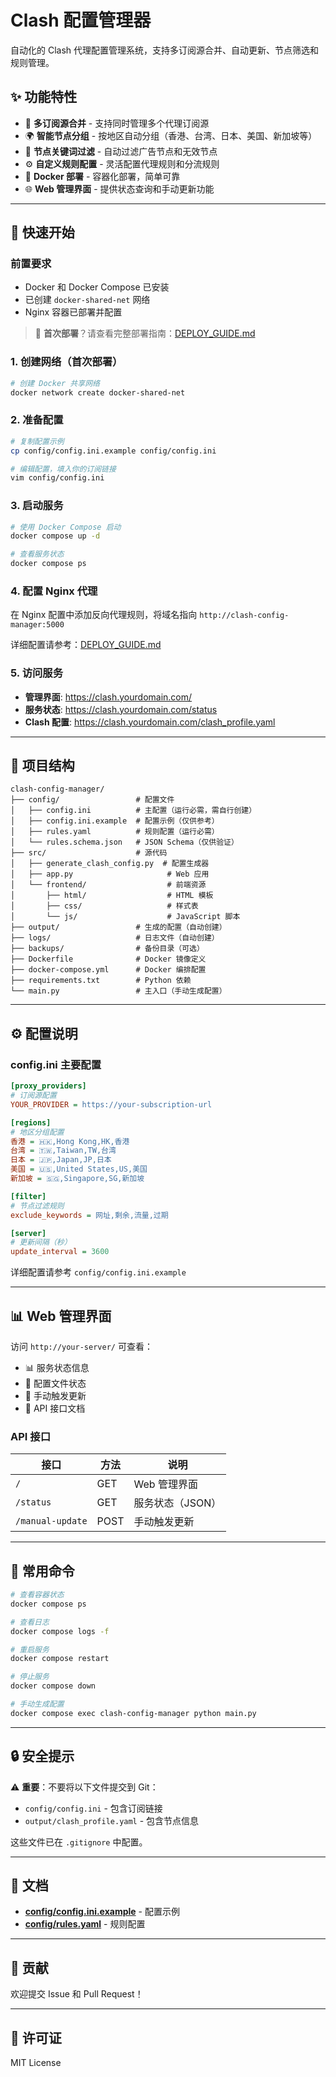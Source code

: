 # Clash 配置管理器

自动化的 Clash 代理配置管理系统，支持多订阅源合并、自动更新、节点筛选和规则管理。

## ✨ 功能特性

- 🔄 **多订阅源合并** - 支持同时管理多个代理订阅源
- 🌍 **智能节点分组** - 按地区自动分组（香港、台湾、日本、美国、新加坡等）
- 🎯 **节点关键词过滤** - 自动过滤广告节点和无效节点
- ⚙️ **自定义规则配置** - 灵活配置代理规则和分流规则
- 🐳 **Docker 部署** - 容器化部署，简单可靠
- 🌐 **Web 管理界面** - 提供状态查询和手动更新功能

---

## 🚀 快速开始

### 前置要求

- Docker 和 Docker Compose 已安装
- 已创建 `docker-shared-net` 网络
- Nginx 容器已部署并配置

> 📘 **首次部署**？请查看完整部署指南：[DEPLOY_GUIDE.md](./DEPLOY_GUIDE.md)

### 1. 创建网络（首次部署）

```bash
# 创建 Docker 共享网络
docker network create docker-shared-net
```

### 2. 准备配置

```bash
# 复制配置示例
cp config/config.ini.example config/config.ini

# 编辑配置，填入你的订阅链接
vim config/config.ini
```

### 3. 启动服务

```bash
# 使用 Docker Compose 启动
docker compose up -d

# 查看服务状态
docker compose ps
```

### 4. 配置 Nginx 代理

在 Nginx 配置中添加反向代理规则，将域名指向 `http://clash-config-manager:5000`

详细配置请参考：[DEPLOY_GUIDE.md](./DEPLOY_GUIDE.md)

### 5. 访问服务

- **管理界面**: https://clash.yourdomain.com/
- **服务状态**: https://clash.yourdomain.com/status
- **Clash 配置**: https://clash.yourdomain.com/clash_profile.yaml

---

## 📁 项目结构

```
clash-config-manager/
├── config/                 # 配置文件
│   ├── config.ini          # 主配置（运行必需，需自行创建）
│   ├── config.ini.example  # 配置示例（仅供参考）
│   ├── rules.yaml          # 规则配置（运行必需）
│   └── rules.schema.json   # JSON Schema（仅供验证）
├── src/                    # 源代码
│   ├── generate_clash_config.py  # 配置生成器
│   ├── app.py                     # Web 应用
│   └── frontend/                  # 前端资源
│       ├── html/                  # HTML 模板
│       ├── css/                   # 样式表
│       └── js/                    # JavaScript 脚本
├── output/                 # 生成的配置（自动创建）
├── logs/                   # 日志文件（自动创建）
├── backups/                # 备份目录（可选）
├── Dockerfile              # Docker 镜像定义
├── docker-compose.yml      # Docker 编排配置
├── requirements.txt        # Python 依赖
└── main.py                 # 主入口（手动生成配置）
```

---

## ⚙️ 配置说明

### config.ini 主要配置

```ini
[proxy_providers]
# 订阅源配置
YOUR_PROVIDER = https://your-subscription-url

[regions]
# 地区分组配置
香港 = 🇭🇰,Hong Kong,HK,香港
台湾 = 🇹🇼,Taiwan,TW,台湾
日本 = 🇯🇵,Japan,JP,日本
美国 = 🇺🇸,United States,US,美国
新加坡 = 🇸🇬,Singapore,SG,新加坡

[filter]
# 节点过滤规则
exclude_keywords = 网址,剩余,流量,过期

[server]
# 更新间隔（秒）
update_interval = 3600
```

详细配置请参考 `config/config.ini.example`

---

## 📊 Web 管理界面

访问 `http://your-server/` 可查看：

- 📊 服务状态信息
- 📁 配置文件状态
- 🔄 手动触发更新
- 🔌 API 接口文档

### API 接口

| 接口 | 方法 | 说明 |
|------|------|------|
| `/` | GET | Web 管理界面 |
| `/status` | GET | 服务状态（JSON） |
| `/manual-update` | POST | 手动触发更新 |

---

## 🔧 常用命令

```bash
# 查看容器状态
docker compose ps

# 查看日志
docker compose logs -f

# 重启服务
docker compose restart

# 停止服务
docker compose down

# 手动生成配置
docker compose exec clash-config-manager python main.py
```

---

## 🔒 安全提示

⚠️ **重要**：不要将以下文件提交到 Git：

- `config/config.ini` - 包含订阅链接
- `output/clash_profile.yaml` - 包含节点信息

这些文件已在 `.gitignore` 中配置。

---

## 📖 文档

- **[config/config.ini.example](config/config.ini.example)** - 配置示例
- **[config/rules.yaml](config/rules.yaml)** - 规则配置

---

## 🤝 贡献

欢迎提交 Issue 和 Pull Request！

---

## 📄 许可证

MIT License
